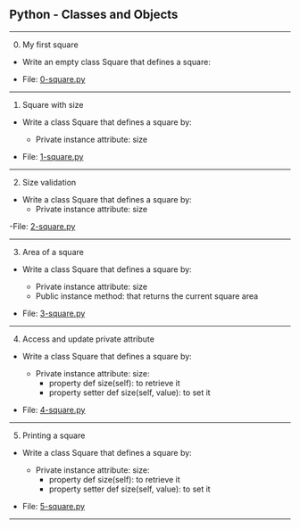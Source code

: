 ## Python - Classes and Objects

--------------------------------

0. My first square

- Write an empty class Square that defines a square:

- File: [0-square.py](./0-square.py)

---

1. Square with size

- Write a class Square that defines a square by:
   - Private instance attribute: size

- File: [1-square.py](./1-square.py)

---

2. Size validation

- Write a class Square that defines a square by:
    - Private instance attribute: size

-File: [2-square.py](./2-square.py)

---

3. Area of a square

- Write a class Square that defines a square by:
    - Private instance attribute: size
    - Public instance method: that returns the current square area

- File: [3-square.py](./3-square.py)

---

4. Access and update private attribute

- Write a class Square that defines a square by:

    - Private instance attribute: size:
        - property def size(self): to retrieve it
        - property setter def size(self, value): to set it

- File: [4-square.py](./4-square.py)

---

5. Printing a square

- Write a class Square that defines a square by:

    - Private instance attribute: size:
        - property def size(self): to retrieve it
        - property setter def size(self, value): to set it

- File: [5-square.py](./5-square.py)

---